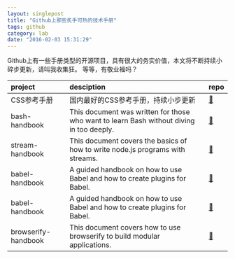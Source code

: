 ```yaml
---
layout: singlepost
title: "Github上那些炙手可热的技术手册"
tags: github
category: lab
date: "2016-02-03 15:31:29"
---
```


Github上有一些手册类型的开源项目，具有很大的务实价值，本文将不断持续小碎步更新，请叫我收集狂。
等等，有敬业福吗？

<!-- more -->

| project       | desciption       | repo |
| :------------- | :------------- | :------  |
| CSS参考手册  | 国内最好的CSS参考手册，持续小步更新 | [:link:](https://github.com/doyoe/css-handbook) |
| bash-handbook  | This document was written for those who want to learn Bash without diving in too deeply.  | [:link:](https://github.com/denysdovhan/bash-handbook) |
| stream-handbook  | This document covers the basics of how to write node.js programs with streams.  | [:link:](https://github.com/substack/stream-handbook) |
| babel-handbook  | A guided handbook on how to use Babel and how to create plugins for Babel.  | [:link:](https://github.com/thejameskyle/babel-handbook) |
| babel-handbook  | A guided handbook on how to use Babel and how to create plugins for Babel.  | [:link:](https://github.com/thejameskyle/babel-handbook) |
| browserify-handbook  | This document covers how to use browserify to build modular applications.  | [:link:](https://github.com/substack/browserify-handbook) |
